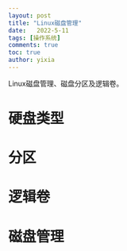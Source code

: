 ```yaml
---
layout: post
title: "Linux磁盘管理"
date:   2022-5-11
tags: [操作系统]
comments: true
toc: true
author: yixia
---
```


Linux磁盘管理、磁盘分区及逻辑卷。

<!-- more -->

# 硬盘类型
# 分区
# 逻辑卷
# 磁盘管理
